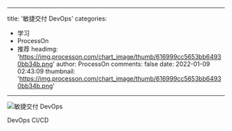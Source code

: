 
---
title: '敏捷交付 DevOps'
categories: 
 - 学习
 - ProcessOn
 - 推荐
headimg: 'https://img.processon.com/chart_image/thumb/616999cc5653bb64930bb34b.png'
author: ProcessOn
comments: false
date: 2022-01-09 02:43:09
thumbnail: 'https://img.processon.com/chart_image/thumb/616999cc5653bb64930bb34b.png'
---

<div>   
<img class="thumb" alt="敏捷交付 DevOps" src="https://img.processon.com/chart_image/thumb/616999cc5653bb64930bb34b.png" referrerpolicy="no-referrer">
<p>DevOps CI/CD</p>  
</div>
            